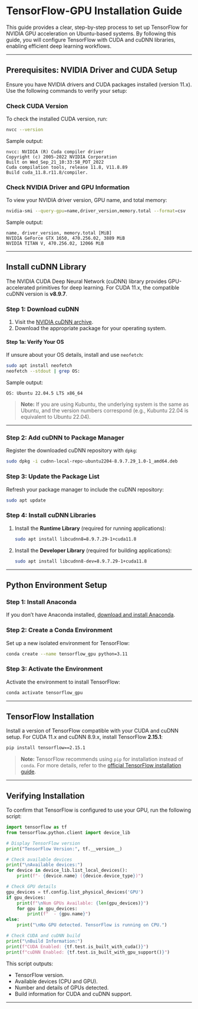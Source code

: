 # TensorFlow-GPU Installation Guide

This guide provides a clear, step-by-step process to set up TensorFlow for NVIDIA GPU acceleration on Ubuntu-based systems. By following this guide, you will configure TensorFlow with CUDA and cuDNN libraries, enabling efficient deep learning workflows.

---

## Prerequisites: NVIDIA Driver and CUDA Setup

Ensure you have NVIDIA drivers and CUDA packages installed (version 11.x). Use the following commands to verify your setup:

### Check CUDA Version

To check the installed CUDA version, run:

```bash
nvcc --version
```

Sample output:

```
nvcc: NVIDIA (R) Cuda compiler driver
Copyright (c) 2005-2022 NVIDIA Corporation
Built on Wed_Sep_21_10:33:58_PDT_2022
Cuda compilation tools, release 11.8, V11.8.89
Build cuda_11.8.r11.8/compiler.
```

### Check NVIDIA Driver and GPU Information

To view your NVIDIA driver version, GPU name, and total memory:

```bash
nvidia-smi --query-gpu=name,driver_version,memory.total --format=csv
```

Sample output:

```
name, driver_version, memory.total [MiB]
NVIDIA GeForce GTX 1650, 470.256.02, 3889 MiB
NVIDIA TITAN V, 470.256.02, 12066 MiB
```

---

## Install cuDNN Library

The NVIDIA CUDA Deep Neural Network (cuDNN) library provides GPU-accelerated primitives for deep learning. For CUDA 11.x, the compatible cuDNN version is **v8.9.7**.

### Step 1: Download cuDNN

1. Visit the [NVIDIA cuDNN archive](https://developer.nvidia.com/rdp/cudnn-archive).
2. Download the appropriate package for your operating system.

#### Step 1a: Verify Your OS

If unsure about your OS details, install and use `neofetch`:

```bash
sudo apt install neofetch
neofetch --stdout | grep OS:
```

Sample output:

```
OS: Ubuntu 22.04.5 LTS x86_64
```

> **Note:** If you are using Kubuntu, the underlying system is the same as Ubuntu, and the version numbers correspond (e.g., Kubuntu 22.04 is equivalent to Ubuntu 22.04).

---

### Step 2: Add cuDNN to Package Manager

Register the downloaded cuDNN repository with `dpkg`:

```bash
sudo dpkg -i cudnn-local-repo-ubuntu2204-8.9.7.29_1.0-1_amd64.deb
```

### Step 3: Update the Package List

Refresh your package manager to include the cuDNN repository:

```bash
sudo apt update
```

### Step 4: Install cuDNN Libraries

1. Install the **Runtime Library** (required for running applications):

   ```bash
   sudo apt install libcudnn8=8.9.7.29-1+cuda11.8
   ```

2. Install the **Developer Library** (required for building applications):

   ```bash
   sudo apt install libcudnn8-dev=8.9.7.29-1+cuda11.8
   ```

---

## Python Environment Setup

### Step 1: Install Anaconda

If you don’t have Anaconda installed, [download and install Anaconda](https://www.anaconda.com/products/distribution).

### Step 2: Create a Conda Environment

Set up a new isolated environment for TensorFlow:

```bash
conda create --name tensorflow_gpu python=3.11
```

### Step 3: Activate the Environment

Activate the environment to install TensorFlow:

```bash
conda activate tensorflow_gpu
```

---

## TensorFlow Installation

Install a version of TensorFlow compatible with your CUDA and cuDNN setup. For CUDA 11.x and cuDNN 8.9.x, install TensorFlow **2.15.1**:

```bash
pip install tensorflow==2.15.1
```

> **Note:** TensorFlow recommends using `pip` for installation instead of `conda`. For more details, refer to the [official TensorFlow installation guide](https://www.tensorflow.org/install).

---

## Verifying Installation

To confirm that TensorFlow is configured to use your GPU, run the following script:

```python
import tensorflow as tf
from tensorflow.python.client import device_lib

# Display TensorFlow version
print("TensorFlow Version:", tf.__version__)

# Check available devices
print("\nAvailable devices:")
for device in device_lib.list_local_devices():
    print(f"- {device.name} ({device.device_type})")

# Check GPU details
gpu_devices = tf.config.list_physical_devices('GPU')
if gpu_devices:
    print(f"\nNum GPUs Available: {len(gpu_devices)}")
    for gpu in gpu_devices:
        print(f"  - {gpu.name}")
else:
    print("\nNo GPU detected. TensorFlow is running on CPU.")

# Check CUDA and cuDNN build
print("\nBuild Information:")
print(f"CUDA Enabled: {tf.test.is_built_with_cuda()}")
print(f"cuDNN Enabled: {tf.test.is_built_with_gpu_support()}")
```

This script outputs:

- TensorFlow version.
- Available devices (CPU and GPU).
- Number and details of GPUs detected.
- Build information for CUDA and cuDNN support.

---
